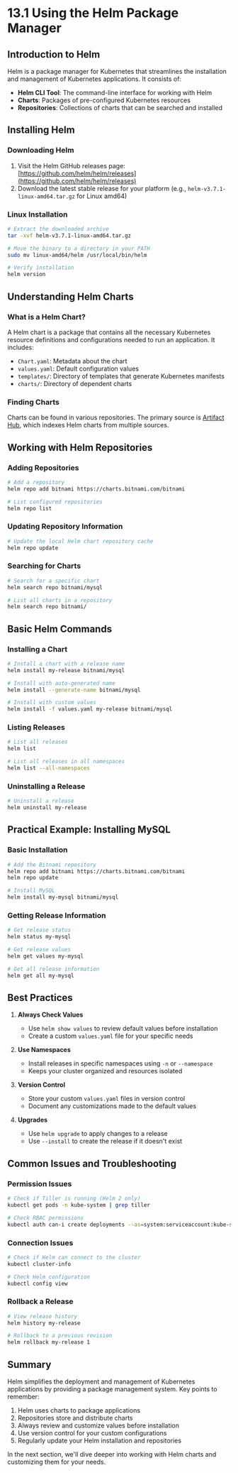 # 13.1 Using the Helm Package Manager

## Introduction to Helm

Helm is a package manager for Kubernetes that streamlines the installation and management of Kubernetes applications. It consists of:

- **Helm CLI Tool**: The command-line interface for working with Helm
- **Charts**: Packages of pre-configured Kubernetes resources
- **Repositories**: Collections of charts that can be searched and installed

## Installing Helm

### Downloading Helm
1. Visit the Helm GitHub releases page: [https://github.com/helm/helm/releases](https://github.com/helm/helm/releases)
2. Download the latest stable release for your platform (e.g., `helm-v3.7.1-linux-amd64.tar.gz` for Linux amd64)

### Linux Installation
```bash
# Extract the downloaded archive
tar -xvf helm-v3.7.1-linux-amd64.tar.gz

# Move the binary to a directory in your PATH
sudo mv linux-amd64/helm /usr/local/bin/helm

# Verify installation
helm version
```

## Understanding Helm Charts

### What is a Helm Chart?
A Helm chart is a package that contains all the necessary Kubernetes resource definitions and configurations needed to run an application. It includes:

- `Chart.yaml`: Metadata about the chart
- `values.yaml`: Default configuration values
- `templates/`: Directory of templates that generate Kubernetes manifests
- `charts/`: Directory of dependent charts

### Finding Charts
Charts can be found in various repositories. The primary source is [Artifact Hub](https://artifacthub.io/), which indexes Helm charts from multiple sources.

## Working with Helm Repositories

### Adding Repositories
```bash
# Add a repository
helm repo add bitnami https://charts.bitnami.com/bitnami

# List configured repositories
helm repo list
```

### Updating Repository Information
```bash
# Update the local Helm chart repository cache
helm repo update
```

### Searching for Charts
```bash
# Search for a specific chart
helm search repo bitnami/mysql

# List all charts in a repository
helm search repo bitnami/
```

## Basic Helm Commands

### Installing a Chart
```bash
# Install a chart with a release name
helm install my-release bitnami/mysql

# Install with auto-generated name
helm install --generate-name bitnami/mysql

# Install with custom values
helm install -f values.yaml my-release bitnami/mysql
```

### Listing Releases
```bash
# List all releases
helm list

# List all releases in all namespaces
helm list --all-namespaces
```

### Uninstalling a Release
```bash
# Uninstall a release
helm uninstall my-release
```

## Practical Example: Installing MySQL

### Basic Installation
```bash
# Add the Bitnami repository
helm repo add bitnami https://charts.bitnami.com/bitnami
helm repo update

# Install MySQL
helm install my-mysql bitnami/mysql
```

### Getting Release Information
```bash
# Get release status
helm status my-mysql

# Get release values
helm get values my-mysql

# Get all release information
helm get all my-mysql
```

## Best Practices

1. **Always Check Values**
   - Use `helm show values` to review default values before installation
   - Create a custom `values.yaml` file for your specific needs

2. **Use Namespaces**
   - Install releases in specific namespaces using `-n` or `--namespace`
   - Keeps your cluster organized and resources isolated

3. **Version Control**
   - Store your custom `values.yaml` files in version control
   - Document any customizations made to the default values

4. **Upgrades**
   - Use `helm upgrade` to apply changes to a release
   - Use `--install` to create the release if it doesn't exist

## Common Issues and Troubleshooting

### Permission Issues
```bash
# Check if Tiller is running (Helm 2 only)
kubectl get pods -n kube-system | grep tiller

# Check RBAC permissions
kubectl auth can-i create deployments --as=system:serviceaccount:kube-system:tiller
```

### Connection Issues
```bash
# Check if Helm can connect to the cluster
kubectl cluster-info

# Check Helm configuration
kubectl config view
```

### Rollback a Release
```bash
# View release history
helm history my-release

# Rollback to a previous revision
helm rollback my-release 1
```

## Summary

Helm simplifies the deployment and management of Kubernetes applications by providing a package management system. Key points to remember:

1. Helm uses charts to package applications
2. Repositories store and distribute charts
3. Always review and customize values before installation
4. Use version control for your custom configurations
5. Regularly update your Helm installation and repositories

In the next section, we'll dive deeper into working with Helm charts and customizing them for your needs.
